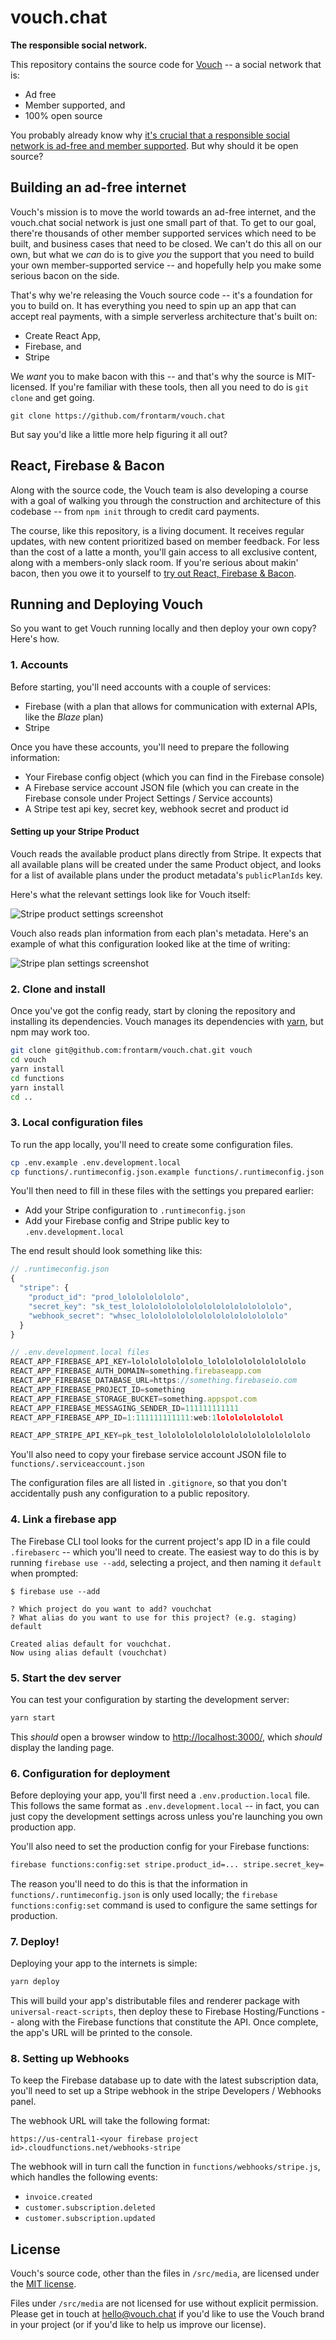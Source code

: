 vouch.chat
==========

**The responsible social network.**

This repository contains the source code for [Vouch](https://vouch.chat) -- a social network that is:

- Ad free
- Member supported, and
- 100% open source

You probably already know why [it's crucial that a responsible social network is ad-free and member supported](). But why should it be open source?


Building an ad-free internet
----------------------------

Vouch's mission is to move the world towards an ad-free internet, and the vouch.chat social network is just one small part of that. To get to our goal, there're thousands of other member supported services which need to be built, and business cases that need to be closed. We can't do this all on our own, but what we *can* do is to give *you* the support that you need to build your own member-supported service -- and hopefully help you make some serious bacon on the side.

That's why we're releasing the Vouch source code -- it's a foundation for you to build on. It has everything you need to spin up an app that can accept real payments, with a simple serverless architecture that's built on:

- Create React App,
- Firebase, and
- Stripe

We *want* you to make bacon with this -- and that's why the source is MIT-licensed. If you're familiar with these tools, then all you need to do is `git clone` and get going.

```
git clone https://github.com/frontarm/vouch.chat
```

But say you'd like a little more help figuring it all out?


React, Firebase & Bacon
-----------------------

Along with the source code, the Vouch team is also developing a course with a goal of walking you through the construction and architecture of this codebase -- from `npm init` through to credit card payments.

The course, like this repository, is a living document. It receives regular updates, with new content prioritized based on member feedback. For less than the cost of a latte a month, you'll gain access to all exclusive content, along with a members-only slack room. If you're serious about makin' bacon, then you owe it to yourself to [try out React, Firebase & Bacon](https://frontarm.com/bacon).


Running and Deploying Vouch
---------------------------

So you want to get Vouch running locally and then deploy your own copy? Here's how.

### 1. Accounts

Before starting, you'll need accounts with a couple of services:

- Firebase (with a plan that allows for communication with external APIs, like the *Blaze* plan)
- Stripe

Once you have these accounts, you'll need to prepare the following information:

- Your Firebase config object (which you can find in the Firebase console)
- A Firebase service account JSON file (which you can create in the Firebase console under Project Settings / Service accounts) 
- A Stripe test api key, secret key, webhook secret and product id


#### Setting up your Stripe Product

Vouch reads the available product plans directly from Stripe. It expects that all available plans will be created under the same Product object, and looks for a list of available plans under the product metadata's `publicPlanIds` key.

Here's what the relevant settings look like for Vouch itself:

![Stripe product settings screenshot](./media/stripe-product-settings.png)

Vouch also reads plan information from each plan's metadata. Here's an example of what this configuration looked like at the time of writing:

![Stripe plan settings screenshot](./media/stripe-plan-settings.png)


### 2. Clone and install

Once you've got the config ready, start by cloning the repository and installing its dependencies. Vouch manages its dependencies with [yarn](https://yarnpkg.com/en/), but npm may work too.

```bash
git clone git@github.com:frontarm/vouch.chat.git vouch
cd vouch
yarn install
cd functions
yarn install
cd ..
```


### 3. Local configuration files

To run the app locally, you'll need to create some configuration files.

```bash
cp .env.example .env.development.local
cp functions/.runtimeconfig.json.example functions/.runtimeconfig.json
```

You'll then need to fill in these files with the settings you prepared earlier:

- Add your Stripe configuration to `.runtimeconfig.json`
- Add your Firebase config and Stripe public key to `.env.development.local`

The end result should look something like this:

```js
// .runtimeconfig.json
{
  "stripe": {
    "product_id": "prod_lololololololo",
    "secret_key": "sk_test_lololololololololololololololololo",
    "webhook_secret": "whsec_lolololololololololololololololo"
  }
}

// .env.development.local files
REACT_APP_FIREBASE_API_KEY=lolololololololo_lololololololololololo
REACT_APP_FIREBASE_AUTH_DOMAIN=something.firebaseapp.com
REACT_APP_FIREBASE_DATABASE_URL=https://something.firebaseio.com
REACT_APP_FIREBASE_PROJECT_ID=something
REACT_APP_FIREBASE_STORAGE_BUCKET=something.appspot.com
REACT_APP_FIREBASE_MESSAGING_SENDER_ID=111111111111
REACT_APP_FIREBASE_APP_ID=1:111111111111:web:1lololololololol

REACT_APP_STRIPE_API_KEY=pk_test_lololololololololololololololololo
```

You'll also need to copy your firebase service account JSON file to `functions/.serviceaccount.json`

The configuration files are all listed in `.gitignore`, so that you don't accidentally push any configuration to a public repository.


### 4. Link a firebase app

The Firebase CLI tool looks for the current project's app ID in a file could `.firebaserc` -- which you'll need to create. The easiest way to do this is by running `firebase use --add`, selecting a project, and then naming it `default` when prompted:

```
$ firebase use --add

? Which project do you want to add? vouchchat
? What alias do you want to use for this project? (e.g. staging) default

Created alias default for vouchchat.
Now using alias default (vouchchat)
```


### 5. Start the dev server

You can test your configuration by starting the development server:

```bash
yarn start
```

This *should* open a browser window to <http://localhost:3000/>, which *should* display the landing page.


### 6. Configuration for deployment

Before deploying your app, you'll first need a `.env.production.local` file. This follows the same format as `.env.development.local` -- in fact, you can just copy the development settings across unless you're launching you own production app.

You'll also need to set the production config for your Firebase functions:

```bash
firebase functions:config:set stripe.product_id=... stripe.secret_key=... stripe.webhook_secret=...
```

The reason you'll need to do this is that the information in `functions/.runtimeconfig.json` is only used locally; the `firebase functions:config:set` command is used to configure the same settings for production.


### 7. Deploy!

Deploying your app to the internets is simple:

```bash
yarn deploy
```

This will build your app's distributable files and renderer package with `universal-react-scripts`, then deploy these to Firebase Hosting/Functions -- along with the Firebase functions that constitute the API. Once complete, the app's URL will be printed to the console.


### 8. Setting up Webhooks

To keep the Firebase database up to date with the latest subscription data, you'll need to set up a Stripe webhook in the stripe Developers / Webhooks panel.

The webhook URL will take the following format:

```
https://us-central1-<your firebase project id>.cloudfunctions.net/webhooks-stripe
```

The webhook will in turn call the function in `functions/webhooks/stripe.js`, which handles the following events:

- `invoice.created`
- `customer.subscription.deleted`
- `customer.subscription.updated`


License
-------

Vouch's source code, other than the files in `/src/media`, are licensed under the [MIT license](/LICENSE.md).

Files under `/src/media` are not licensed for use without explicit permission. Please get in touch at [hello@vouch.chat](mailto:hello@vouch.chat) if you'd like to use the Vouch brand in your project (or if you'd like to help us improve our license).